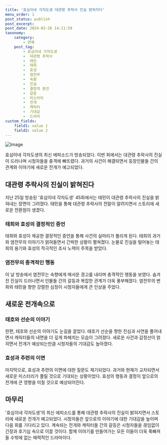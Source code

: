 ```yaml
---
title: '효심이네 각자도생 대관령 추락사 진실 밝혀지다'
menu_order: 1
post_status: publish
post_excerpt: 
post_date: 2024-02-26 14:11:59
taxonomy:
    category:
        - 연예
    post_tag:
        - 효심이네 각자도생
        -  대관령 추락사
        -  태민
        -  태희
        -  효성
        -  염전무
        -  숙향
        -  진실
        -  결정적 증언
        -  갈등
        -  미스터리
        -  전개
        -  캐릭터
        -  기대감
        -  드라마
custom_fields:
    field1: value 1
    field2: value 2
---
```


![Image](https://mimgnews.pstatic.net/image/108/2024/02/26/0003217119_001_20240226073701187.jpg?type=w540)

효심이네 각자도생의 최신 에피소드가 방송되었다. 이번 회에서는 대관령 추락사의 진실이 드러나며 시청자들을 충격에 빠뜨렸다. 과거의 사건이 해결되면서 등장인물들 간의 관계와 이야기에 새로운 전개가 예고되었다.
## 대관령 추락사의 진실이 밝혀진다
지난 25일 방송된 '효심이네 각자도생' 45회에서는 태민이 대관령 추락사의 진실을 밝혀내는 장면이 그려졌다. 태민을 통해 대관령 추락사의 전말이 알려지면서 스토리에 새로운 전환점이 생겼다. 
### 태희와 효성의 결정적인 증언
태희와 효성이 제공한 결정적인 증언을 통해 사건의 실마리가 풀리게 된다. 태희의 과거와 염전무의 이야기가 얽혀들면서 긴박한 상황이 펼쳐졌다. 눈물로 진실을 털어놓는 태희의 용기와 효성의 적극적인 조사 노력이 주목을 받았다.
### 염전무의 충격적인 행동
이 날 방송에서 염전무는 숙향에게 매서운 경고를 내리며 충격적인 행동을 보였다. 숨겨진 진실이 드러나면서 인물들 간의 갈등과 복잡한 관계가 더욱 풍부해졌다. 염전무의 변화와 태민을 향한 강렬한 심정이 시청자들에게 큰 인상을 주었다.
## 새로운 전개속으로
### 태호와 선순의 이야기
한편, 태호와 선순의 이야기도 눈길을 끌었다. 태호가 선순을 향한 진심과 사연을 풀어내면서 캐릭터들의 내면을 더 깊게 파헤치는 모습이 그려졌다. 새로운 사건과 감정선이 얽히면서 전개가 예상되는만큼 시청자들의 기대감도 높아졌다.
### 효성과 추련의 이면
마지막으로, 효성과 추련의 이면에 대한 질문도 제기되었다. 과거와 현재가 교차되면서 새로운 미스터리가 풀릴 것으로 기대되는 상황이었다. 효성의 행동과 결정이 앞으로의 전개에 큰 영향을 미칠 것으로 예상되어진다.
## 마무리
'효심이네 각자도생'의 최신 에피소드를 통해 대관령 추락사의 진실이 밝혀지면서 스토리에 새로운 전개가 예고되었다. 시청자들은 앞으로의 이야기에 대한 기대감을 높이며 다음 회를 기다리고 있다. 계속되는 전개와 캐릭터들 간의 갈등은 시청자들을 끊임없이 긴장과 호기심 속으로 이끌 것이다. 함께 이야기를 만들어가는 모든 이들이 더욱 푹빠져들 수밖에 없는 매력적인 드라마이다.
